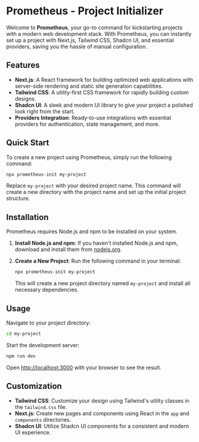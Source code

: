 # Prometheus - Project Initializer

Welcome to **Prometheus**, your go-to command for kickstarting projects with a modern web development stack. With Prometheus, you can instantly set up a project with Next.js, Tailwind CSS, Shadcn UI, and essential providers, saving you the hassle of manual configuration.

## Features

- **Next.js**: A React framework for building optimized web applications with server-side rendering and static site generation capabilities.
- **Tailwind CSS**: A utility-first CSS framework for rapidly building custom designs.
- **Shadcn UI**: A sleek and modern UI library to give your project a polished look right from the start.
- **Providers Integration**: Ready-to-use integrations with essential providers for authentication, state management, and more.

## Quick Start

To create a new project using Prometheus, simply run the following command:

```bash
npx prometheus-init my-project
```

Replace `my-project` with your desired project name. This command will create a new directory with the project name and set up the initial project structure.

## Installation

Prometheus requires Node.js and npm to be installed on your system.

1. **Install Node.js and npm**: If you haven't installed Node.js and npm, download and install them from [nodejs.org](https://nodejs.org/).

2. **Create a New Project**: Run the following command in your terminal:

   ```bash
   npx prometheus-init my-project
   ```

   This will create a new project directory named `my-project` and install all necessary dependencies.

## Usage

Navigate to your project directory:

```bash
cd my-project
```

Start the development server:

```bash
npm run dev
```

Open [http://localhost:3000](http://localhost:3000) with your browser to see the result.

## Customization

- **Tailwind CSS**: Customize your design using Tailwind's utility classes in the `tailwind.css` file.
- **Next.js**: Create new pages and components using React in the `app` and `components` directories.
- **Shadcn UI**: Utilize Shadcn UI components for a consistent and modern UI experience.
